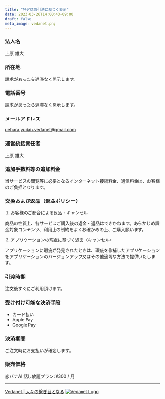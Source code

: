```yaml
---
title: "特定商取引法に基づく表示"
date: 2023-03-26T14:00:43+09:00
draft: false
meta_image: vedanet.png
---
```


### 法人名

上原 雄大

### 所在地

請求があったら遅滞なく開示します。

### 電話番号

請求があったら遅滞なく開示します。

### メールアドレス

uehara.yudai+vedanet@gmail.com

### 運営統括責任者

上原 雄大

### 追加手数料等の追加料金

当サービスの閲覧等に必要となるインターネット接続料金、通信料金は、お客様のご負担となります。

### 交換および返品（返金ポリシー）

１.お客様のご都合による返品・キャンセル

商品の性質上、各サービスご購入後の返金・返品はできかねます。あらかじめ課金対象コンテンツ、利用上の制約をよくお確かめの上、ご購入願います。

２.アプリケーションの瑕疵に基づく返品（キャンセル）

アプリケーションに瑕疵が発見されたときは、瑕疵を修補したアプリケーションをアプリケーションのバージョンアップ又はその他適切な方法で提供いたします。

### 引渡時期

注文後すぐにご利用頂けます。

### 受け付け可能な決済手段

- カード払い
- Apple Pay
- Google Pay

### 決済期間

ご注文時にお支払いが確定します。

### 販売価格

恋バナAI 話し放題プラン: ¥300 / 月

---

[Vedanet | 人々の繋ぎ目となる](/)
[![Vedanet Logo](/images/vedanet-with-name.png)](/)